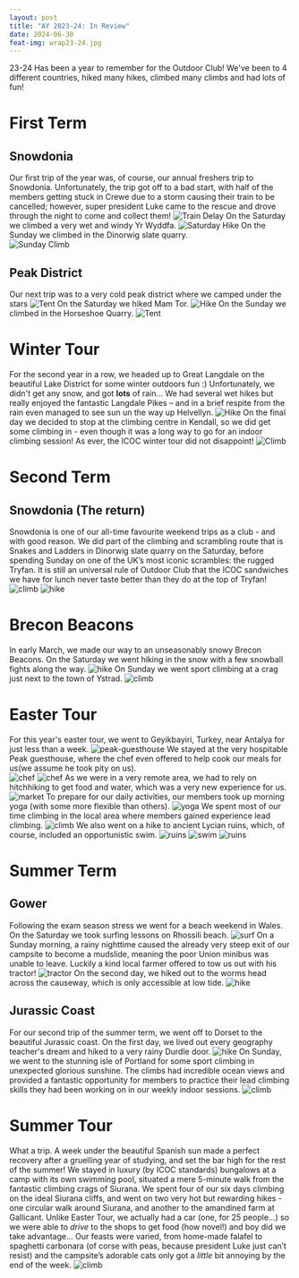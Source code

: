 ```yaml
---
layout: post
title: "AY 2023-24: In Review"
date: 2024-06-30
feat-img: wrap23-24.jpg
---
```

23-24 Has been a year to remember for the Outdoor Club! We've been to 4 different countries, hiked many hikes, climbed many climbs and had lots of fun!

# First Term
## Snowdonia 
Our first trip of the year was, of course, our annual freshers trip to Snowdonia. Unfortunately, the trip got off to a bad start, with half of the members getting stuck in Crewe due to a storm causing their train to be cancelled; however, super president Luke came to the rescue and drove through the night to come and collect them! 
![Train Delay](../../../img/posts/snowdonia-1.1.jpg)
On the Saturday we climbed a very wet and windy Yr Wyddfa. 
![Saturday Hike](../../../img/posts/snowdonia-1.2.jpg)
On the Sunday we climbed in the Dinorwig slate quarry.  
![Sunday Climb](../../../img/posts/snowdonia-1.3.jpg)

## Peak District

Our next trip was to a very cold peak district where we camped under the stars 
![Tent](../../../img/posts/peaks-1.jpg)
On the Saturday we hiked Mam Tor.
![Hike](../../../img/posts/peaks-2.jpg)
On the Sunday we climbed in the Horseshoe Quarry.
![Tent](../../../img/posts/peaks-3.jpg)

# Winter Tour
For the second year in a row, we headed up to Great Langdale on the beautiful Lake District for some winter outdoors fun :) Unfortunately, we didn't get any snow, and got **lots** of rain... We had several wet hikes but really enjoyed the fantastic Langdale Pikes – and in a brief respite from the rain even managed to see sun un the way up Helvellyn. 
![Hike](../../../img/posts/winter-tour-1.jpg)
On the final day we decided to stop at the climbing centre in Kendall, so we did get some climbing in - even though it was a long way to go for an indoor climbing session! As ever, the ICOC winter tour did not disappoint!
![Climb](../../../img/posts/winter-tour-2.jpg)

# Second Term
## Snowdonia (The return)
Snowdonia is one of our all-time favourite weekend trips as a club - and with good reason. We did part of the climbing and scrambling route that is Snakes and Ladders in Dinorwig slate quarry on the Saturday, before spending Sunday on one of the UK’s most iconic scrambles: the rugged Tryfan. It is still an universal rule of Outdoor Club that the ICOC sandwiches we have for lunch never taste better than they do at the top of Tryfan!
![climb](../../../img/posts/snowdonia-2.1.jpg)
![hike](../../../img/posts/snowdonia-2.1.jpg)

# Brecon Beacons
In early March, we made our way to an unseasonably snowy Brecon Beacons. On the Saturday we went hiking in the snow with a few snowball fights along the way.
![hike](../../../img/posts/brecon-1.jpg)
On Sunday we went sport climbing at a crag just next to the town of Ystrad.
![climb](../../../img/posts/brecon-2.jpg)

# Easter Tour
For this year's easter tour, we went to Geyikbayiri, Turkey, near Antalya for just less than a week. 
![peak-guesthouse](../../../img/posts/turkey-1.jpg)
We stayed at the very hospitable Peak guesthouse, where the chef even offered to help cook our meals for us(we assume he took pity on us).  
![chef](../../../img/posts/turkey-2.jpg)
![chef](../../../img/posts/turkey-3.jpg)
As we were in a very remote area, we had to rely on hitchhiking to get food and water, which was a very new experience for us. 
![market](../../../img/posts/turkey-4.jpg)
To prepare for our daily activities, our members took up morning yoga (with some more flexible than others).
![yoga](../../../img/posts/turkey-5.jpg)
We spent most of our time climbing in the local area where members gained experience lead climbing. 
![climb](../../../img/posts/turkey-6.jpg)
We also went on a hike to ancient Lycian ruins, which, of course, included an opportunistic swim. 
![ruins](../../../img/posts/turkey-7.jpg)
![swim](../../../img/posts/turkey-8.jpg)
![ruins](../../../img/posts/turkey-9.jpg)

# Summer Term
## Gower
Following the exam season stress we went for a beach weekend in Wales. On the Saturday we took surfing lessons on Rhossili beach.
![surf](../../../img/posts/gower-1.jpg)
On a Sunday morning, a rainy nighttime caused the already very steep exit of our campsite to become a mudslide, meaning the poor Union minibus was unable to leave. Luckily a kind local farmer offered to tow us out with his tractor! 
![tractor](../../../img/posts/gower-2.jpg)
On the second day, we hiked out to the worms head across the causeway, which is only accessible at low tide.
![hike](../../../img/posts/gower3.jpg)

## Jurassic Coast
For our second trip of the summer term, we went off to Dorset to the beautiful Jurassic coast. On the first day, we lived out every geography teacher's dream and hiked to a very rainy Durdle door. 
![hike](../../../img/posts/dorset-1.jpg)
On Sunday, we went to the stunning isle of Portland for some sport climbing in unexpected glorious sunshine. The climbs had incredible ocean views and provided a fantastic opportunity for members to practice their lead climbing skills they had been working on in our weekly indoor sessions. 
![climb](../../../img/posts/dorset-2.jpg)

# Summer Tour
What a trip. A week under the beautiful Spanish sun made a perfect recovery after a gruelling year of studying, and set the bar high for the rest of the summer! We stayed in luxury (by ICOC standards) bungalows at a camp with its own swimming pool, situated a mere 5-minute walk from the fantastic climbing crags of Siurana. We spent four of our six days climbing on the ideal Siurana cliffs, and went on two very hot but rewarding hikes - one circular walk around Siurana, and another to the amandined farm at Gallicant. Unlike Easter Tour, we actually had a car (one, for 25 people...) so we were able to *drive* to the shops to get food (how novel!) and boy did we take advantage... Our feasts were varied, from home-made falafel to spaghetti carbonara (of corse with peas, because president Luke just can’t resist) and the campsite’s adorable cats only got a *little* bit annoying by the end of the week.
![climb](../../../img/posts/spain-1.jpg)

